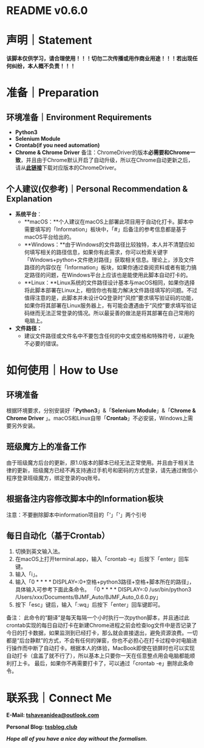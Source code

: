# README  v0.6.0

# 声明｜Statement

**该脚本仅供学习，请合理使用！！！切勿二次传播或用作商业用途！！！若出现任何纠纷，本人概不负责！！！**

# 准备｜Preparation

## 环境准备｜Environment Requirements

- **Python3**
- **Selenium Module**
- **Crontab(if you need automation)**
- **Chrome & Chrome Driver** 
备注：ChromeDriver的版本**必需要和Chrome一致**，并且由于Chrome默认开启了自动升级，所以在Chrome自动更新之后，请从[**此链接**](https://chromedriver.chromium.org)下载对应版本的ChromeDriver。

## 个人建议(仅参考)｜Personal Recommendation & Explanation

- **系统平台**：
    - **macOS：**个人建议在macOS上部署此项目用于自动化打卡。脚本中需要填写的「Information」板块中，「#」后备注的参考信息都是基于macOS平台给出的。
    - **Windows：**由于Windows的文件路径比较独特，本人并不清楚应如何填写相关的路径信息，如果你有此需求，你可以检索关键字「Windows+python+文件绝对路径」获取相关信息。理论上，涉及文件路径的内容仅在「Information」板块，如果你通过查阅资料或者有能力搞定路径的问题，在Windows平台上应该也是能使用此脚本自动打卡的。
    - **Linux：**Linux系统的文件路径设计基本与macOS相同，如果你选择将此脚本部署在Linux上，相信你也有能力解决文件路径填写的问题。不过值得注意的是，此脚本并未设计QQ登录时“风控”要求填写验证码的功能，如果你将其部署在Linux服务器上，有可能会遭遇由于“风控”要求填写验证码继而无法正常登录的情况。所以最妥善的做法是将其部署在自己常用的电脑上。
- **文件路径：**
    - 建议文件路径或文件名中不要包含任何的中文或空格和特殊符号，以避免不必要的错误。

# 如何使用｜How to Use

## 环境准备

根据环境要求，分别安装好「**Python3**」&「**Selenium Module**」&「**Chrome & Chrome Driver** 」。macOS和Linux自带「**Crontab**」不必安装，Windows上需要另外安装。

## 班级魔方上的准备工作

由于班级魔方后台的更新，原1.0版本的脚本已经无法正常使用。并且由于相关法律的更新，班级魔方已经不再支持通过手机号和密码的方式登录，请先通过微信小程序登录班级魔方，绑定登录的qq账号。

## 根据备注内容修改脚本中的Information板块

注意：不要删除脚本中information项目的「‘」「’」两个引号

## 每日自动化（基于Crontab）

1. 切换到英文输入法。
2. 在macOS上打开terminal.app，输入「crontab -e」后按下「enter」回车键。
3. 输入「i」。
4. 输入「0 * * * * DISPLAY=:0+空格+python3路径+空格+脚本所在的路径」，具体输入可参考下面此条命令。
「0 * * * * DISPLAY=:0 /usr/bin/python3 /Users/xxx/Documents/BJMF_Auto/BJMF_Auto_0.6.0.py」
5. 按下「esc」键后，输入「:wq」后按下「enter」回车键即可。

备注：
此命令的“翻译”是每天每隔一个小时执行一次python脚本，并且通过此crontab实现的每日自动打卡在新建Chrome进程之前会检查log文件中是否记录了今日的打卡数据，如果监测到已经打卡，那么就会直接退出，避免资源浪费。一切都是“后台静默”的方式，不会有任何的弹窗，你也不必担心在打卡过程中对电脑进行操作而中断了自动打卡。根据本人的体验，MacBook即使在锁屏时也可以实现自动打卡（盒盖了就不行了），所以基本上只要你一天在任意整点用会电脑都能顺利打上卡。
最后，如果你不再需要打卡了，可以通过「crontab -e」删除此条命令。

# 联系我｜Connect Me

**E-Mail: tshaveanidea@outlook.com**

**Personal Blog: [tssblog.club](http://tssblog.club)**

***Hope all of you have a nice day without the formalism.***

